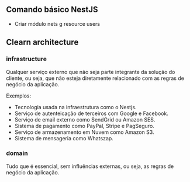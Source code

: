 ## Comando básico NestJS

- Criar módulo nets g resource users

## Clearn architecture

### infrastructure
Qualquer serviço externo que não seja parte integrante da solução do cliente, ou seja, que não esteja diretamente relacionado com as regras de negócio da aplicação.

Exemplos:
 - Tecnologia usada na infraestrutura como o Nestjs.
 - Serviço de autenteicação de terceiros com Google e Facebook.
 - Serviço de email externo como SendGrid ou Amazon SES.
 - Sistema de pagamento como PayPal, Stripe e PagSeguro.
 - Serviço de armazenamento em Nuvem como Amazon S3.
 - Sistema de mensageria como Whatszap.

### domain
Tudo que é essencial, sem influências externas, ou seja, as regras de negócio da aplicação.
